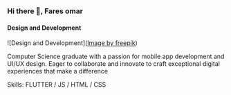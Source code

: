 ### Hi there 👋, Fares omar
#### Design and Development
![Design and Development](<a href="https://www.freepik.com/free-photo/representation-user-experience-interface-design-smartphone_38047596.htm#from_view=detail_alsolike">Image by freepik</a>)

Computer Science graduate with a passion for mobile app development and UI/UX design. Eager to collaborate and innovate to craft exceptional digital experiences that make a difference

Skills: FLUTTER  / JS / HTML / CSS




